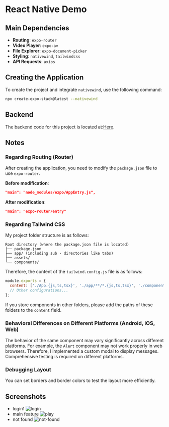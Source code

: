 # React Native Demo

## Main Dependencies

- **Routing**: `expo-router`
- **Video Player**: `expo-av`
- **File Explorer**: `expo-document-picker`
- **Styling**: `nativewind`, `tailwindcss`
- **API Requests**: `axios`

## Creating the Application

To create the project and integrate `nativewind`, use the following command:

```bash
npx create-expo-stack@latest --nativewind
```

## Backend

The backend code for this project is located at:[Here](https://github.com/cxxyao2/HealthCenterBackend.git).

## Notes

### Regarding Routing (Router)

After creating the application, you need to modify the `package.json` file to use `expo-router`.

**Before modification**:

```json
"main": "node_modules/expo/AppEntry.js",
```

**After modification**:

```json
"main": "expo-router/entry"
```

### Regarding Tailwind CSS

My project folder structure is as follows:

```plaintext
Root directory (where the package.json file is located)
├── package.json
├── app/ (including sub - directories like tabs)
├── assets/
└── components/
```

Therefore, the content of the `tailwind.config.js` file is as follows:

```javascript
module.exports = {
  content: ['./App.{js,ts,tsx}', './app/**/*.{js,ts,tsx}', './components/*.{js,ts,tsx}'],
  // Other configurations...
};
```

If you store components in other folders, please add the paths of these folders to the `content` field.

### Behavioral Differences on Different Platforms (Android, iOS, Web)

The behavior of the same component may vary significantly across different platforms. For example, the `Alert` component may not work properly in web browsers. Therefore, I implemented a custom modal to display messages. Comprehensive testing is required on different platforms.

### Debugging Layout

You can set borders and border colors to test the layout more efficiently.

## Screenshots

- login1
  ![login](login.jpg)
- main feature
  ![play](play.jpg)
- not found
  ![not-found](no-found.jpg)
